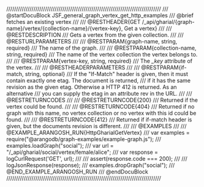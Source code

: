 ////////////////////////////////////////////////////////////////////////////////
/// @startDocuBlock JSF_general_graph_vertex_get_http_examples
/// @brief fetches an existing vertex
/// 
/// @RESTHEADER{GET /_api/gharial/{graph-name}/vertex/{collection-name}/{vertex-key}, Get a vertex}
/// 
/// @RESTDESCRIPTION
/// Gets a vertex from the given collection.
/// 
/// @RESTURLPARAMETERS
/// 
/// @RESTPARAM{graph-name, string, required}
/// The name of the graph.
/// 
/// @RESTPARAM{collection-name, string, required} 
/// The name of the vertex collection the vertex belongs to.
/// 
/// @RESTPARAM{vertex-key, string, required} 
/// The *_key* attribute of the vertex.
/// 
/// @RESTHEADERPARAMETERS
/// 
/// @RESTPARAM{if-match, string, optional}
/// If the "If-Match" header is given, then it must contain exactly one etag. The document is returned,
/// if it has the same revision as the given etag. Otherwise a HTTP 412 is returned. As an alternative
/// you can supply the etag in an attribute rev in the URL.
/// 
/// @RESTRETURNCODES
/// 
/// @RESTRETURNCODE{200}
/// Returned if the vertex could be found.
/// 
/// @RESTRETURNCODE{404}
/// Returned if no graph with this name, no vertex collection or no vertex with this id could be found.
/// 
/// @RESTRETURNCODE{412}
/// Returned if if-match header is given, but the documents revision is different.
/// 
/// @EXAMPLES
/// 
/// @EXAMPLE_ARANGOSH_RUN{HttpGharialGetVertex}
///   var examples = require("@arangodb/graph-examples/example-graph.js");
///   examples.loadGraph("social");
///   var url = "/_api/gharial/social/vertex/female/alice";
///   var response = logCurlRequest('GET', url);
///
///   assert(response.code === 200);
///
///   logJsonResponse(response);
///   examples.dropGraph("social");
/// @END_EXAMPLE_ARANGOSH_RUN
/// @endDocuBlock
////////////////////////////////////////////////////////////////////////////////